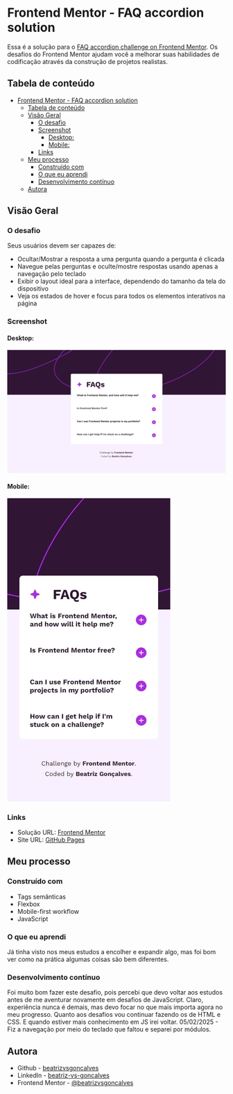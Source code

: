 # Frontend Mentor - FAQ accordion solution

Essa é a solução para o [FAQ accordion challenge on Frontend Mentor](https://www.frontendmentor.io/challenges/faq-accordion-wyfFdeBwBz).  Os desafios do Frontend Mentor ajudam você a melhorar suas habilidades de codificação através da construção de projetos realistas.

## Tabela de conteúdo

- [Frontend Mentor - FAQ accordion solution](#frontend-mentor---faq-accordion-solution)
  - [Tabela de conteúdo](#tabela-de-conteúdo)
  - [Visão Geral](#visão-geral)
    - [O desafio](#o-desafio)
    - [Screenshot](#screenshot)
      - [Desktop:](#desktop)
      - [Mobile:](#mobile)
    - [Links](#links)
  - [Meu processo](#meu-processo)
    - [Construído com](#construído-com)
    - [O que eu aprendi](#o-que-eu-aprendi)
    - [Desenvolvimento contínuo](#desenvolvimento-contínuo)
  - [Autora](#autora)

## Visão Geral

### O desafio

Seus usuários devem ser capazes de:

- Ocultar/Mostrar a resposta a uma pergunta quando a pergunta é clicada
- Navegue pelas perguntas e oculte/mostre respostas usando apenas a navegação pelo teclado
- Exibir o layout ideal para a interface, dependendo do tamanho da tela do dispositivo
- Veja os estados de hover e focus para todos os elementos interativos na página

### Screenshot

#### Desktop:
![](./screenshots/screenshot-desktop.jpeg)

#### Mobile:
![](./screenshots/screenshot-mobile.jpeg)

### Links

- Solução URL: [Frontend Mentor](https://www.frontendmentor.io/solutions/faq-accordion-solution-rwKPjXyLkY)
- Site URL: [GitHub Pages](https://beatrizvsgoncalves.github.io/faq-accordion-main/)

## Meu processo

### Construído com

- Tags semânticas
- Flexbox
- Mobile-first workflow
- JavaScript

### O que eu aprendi

Já tinha visto nos meus estudos a encolher e expandir algo, mas foi bom ver como na prática algumas coisas são bem diferentes.

### Desenvolvimento contínuo

Foi muito bom fazer este desafio, pois percebi que devo voltar aos estudos antes de me aventurar novamente em desafios de JavaScript. Claro, experiência nunca é demais, mas devo focar no que mais importa agora no meu progresso.
Quanto aos desafios vou continuar fazendo os de HTML e CSS. E quando estiver mais conhecimento em JS irei voltar.
05/02/2025 - Fiz a navegação por meio do teclado que faltou e separei por módulos.

## Autora

- Github - [beatrizvsgoncalves](https://github.com/beatrizvsgoncalves)
- LinkedIn - [beatriz-vs-goncalves](https://www.linkedin.com/in/beatriz-vs-goncalves/)
- Frontend Mentor - [@beatrizvsgoncalves](https://www.frontendmentor.io/profile/beatrizvsgoncalves)